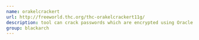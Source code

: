 ```yaml
---
name: orakelcrackert
url: http://freeworld.thc.org/thc-orakelcrackert11g/
description: tool can crack passwords which are encrypted using Oracle's latest SHA1 based password protection algorithm. URL : http://freeworld.thc.org/thc-orakelcrackert11g/ Groups : blackarch blackarch-windows blackarch-cracker
group: blackarch
---
```

